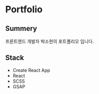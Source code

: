 # Portfolio

## Summery

프론트엔드 개발자 박소현의 포트폴리오 입니다.

## Stack

- Create React App
- React
- SCSS
- GSAP
